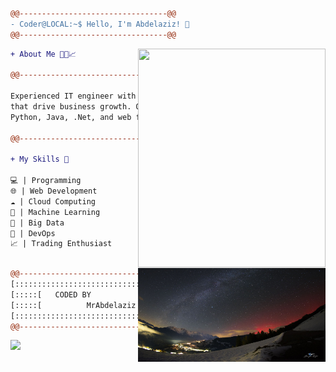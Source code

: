 ```diff
@@---------------------------------@@
- Coder@LOCAL:~$ Hello, I'm Abdelaziz! 👋
@@---------------------------------@@
```

<img align="right" src="https://dvvy6louqcr7j.cloudfront.net/vista/HO00014112/heroPoster/The-Matrix-Reloaded-plus-Revolutions-double-feature.png" width="300"  height="350"/>

```diff
+ About Me 👨‍💻📈

@@---------------------------------@@

Experienced IT engineer with a passion for software solutions
that drive business growth. Over 7 years of expertise in
Python, Java, .Net, and web frameworks.

@@---------------------------------@@

+ My Skills 🚀

💻 | Programming
🌐 | Web Development
☁️ | Cloud Computing
🤖 | Machine Learning
💾 | Big Data
🚀 | DevOps
📈 | Trading Enthusiast



```


<img align="right" src="image.jpg" width="300" height="150"/>


```diff
@@---------------------------------@@
[:::::::::::::::::::::::::::::::::::]
[:::::[   CODED BY              ]:::] 
[:::::[          MrAbdelaziz    ]:::]
[:::::::::::::::::::::::::::::::::::]
@@---------------------------------@@

```
<img src="https://komarev.com/ghpvc/?username=MrAbdelaziz&color=0E9C47&style=for-the-badge">

